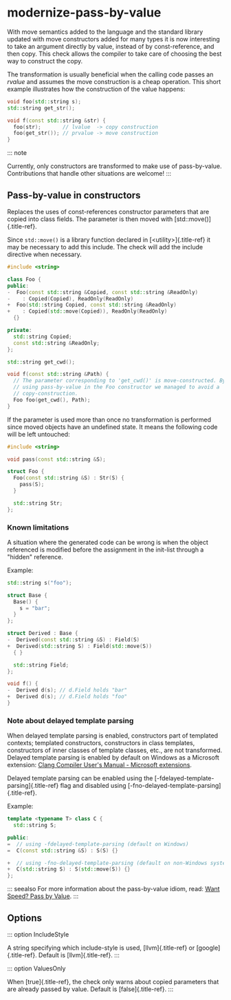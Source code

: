 # modernize-pass-by-value

With move semantics added to the language and the standard library
updated with move constructors added for many types it is now
interesting to take an argument directly by value, instead of by
const-reference, and then copy. This check allows the compiler to take
care of choosing the best way to construct the copy.

The transformation is usually beneficial when the calling code passes an
_rvalue_ and assumes the move construction is a cheap operation. This
short example illustrates how the construction of the value happens:

```c++
void foo(std::string s);
std::string get_str();

void f(const std::string &str) {
  foo(str);       // lvalue  -> copy construction
  foo(get_str()); // prvalue -> move construction
}
```

::: note

Currently, only constructors are transformed to make use of
pass-by-value. Contributions that handle other situations are welcome!
:::

## Pass-by-value in constructors

Replaces the uses of const-references constructor parameters that are
copied into class fields. The parameter is then moved with
[std::move()]{.title-ref}.

Since `std::move()` is a library function declared in
[\<utility\>]{.title-ref} it may be necessary to add this include. The
check will add the include directive when necessary.

```c++
#include <string>

class Foo {
public:
-  Foo(const std::string &Copied, const std::string &ReadOnly)
-    : Copied(Copied), ReadOnly(ReadOnly)
+  Foo(std::string Copied, const std::string &ReadOnly)
+    : Copied(std::move(Copied)), ReadOnly(ReadOnly)
  {}

private:
  std::string Copied;
  const std::string &ReadOnly;
};

std::string get_cwd();

void f(const std::string &Path) {
  // The parameter corresponding to 'get_cwd()' is move-constructed. By
  // using pass-by-value in the Foo constructor we managed to avoid a
  // copy-construction.
  Foo foo(get_cwd(), Path);
}
```

If the parameter is used more than once no transformation is performed
since moved objects have an undefined state. It means the following code
will be left untouched:

```c++
#include <string>

void pass(const std::string &S);

struct Foo {
  Foo(const std::string &S) : Str(S) {
    pass(S);
  }

  std::string Str;
};
```

### Known limitations

A situation where the generated code can be wrong is when the object
referenced is modified before the assignment in the init-list through a
\"hidden\" reference.

Example:

```c++
std::string s("foo");

struct Base {
  Base() {
    s = "bar";
  }
};

struct Derived : Base {
-  Derived(const std::string &S) : Field(S)
+  Derived(std::string S) : Field(std::move(S))
  { }

  std::string Field;
};

void f() {
-  Derived d(s); // d.Field holds "bar"
+  Derived d(s); // d.Field holds "foo"
}
```

### Note about delayed template parsing

When delayed template parsing is enabled, constructors part of templated
contexts; templated constructors, constructors in class templates,
constructors of inner classes of template classes, etc., are not
transformed. Delayed template parsing is enabled by default on Windows
as a Microsoft extension: [Clang Compiler User\'s Manual - Microsoft
extensions](https://clang.llvm.org/docs/UsersManual.html#microsoft-extensions).

Delayed template parsing can be enabled using the
[-fdelayed-template-parsing]{.title-ref} flag and disabled using
[-fno-delayed-template-parsing]{.title-ref}.

Example:

```c++
template <typename T> class C {
  std::string S;

public:
=  // using -fdelayed-template-parsing (default on Windows)
=  C(const std::string &S) : S(S) {}

+  // using -fno-delayed-template-parsing (default on non-Windows systems)
+  C(std::string S) : S(std::move(S)) {}
};
```

::: seealso
For more information about the pass-by-value idiom, read: [Want Speed?
Pass by Value]().
:::

## Options

::: option
IncludeStyle

A string specifying which include-style is used, [llvm]{.title-ref} or
[google]{.title-ref}. Default is [llvm]{.title-ref}.
:::

::: option
ValuesOnly

When [true]{.title-ref}, the check only warns about copied parameters
that are already passed by value. Default is [false]{.title-ref}.
:::
